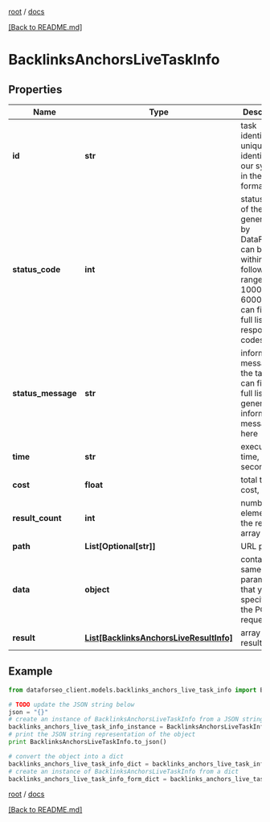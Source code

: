 [root](./../ "root") / [docs](./ "docs")

[[Back to README.md]](./../README.md "[Back to README.md]")

# BacklinksAnchorsLiveTaskInfo

## Properties

Name | Type | Description | Notes
------------ | ------------- | ------------- | -------------
**id** | **str** | task identifier unique task identifier in our system in the UUID format | [optional]
**status_code** | **int** | status code of the task generated by DataForSEO, can be within the following range: 10000-60000 you can find the full list of the response codes here | [optional]
**status_message** | **str** | informational message of the task you can find the full list of general informational messages here | [optional]
**time** | **str** | execution time, seconds | [optional]
**cost** | **float** | total tasks cost, USD | [optional]
**result_count** | **int** | number of elements in the result array | [optional]
**path** | **List[Optional[str]]** | URL path | [optional]
**data** | **object** | contains the same parameters that you specified in the POST request | [optional]
**result** | [**List[BacklinksAnchorsLiveResultInfo]**](BacklinksAnchorsLiveResultInfo.md) | array of results | [optional]

## Example

```python
from dataforseo_client.models.backlinks_anchors_live_task_info import BacklinksAnchorsLiveTaskInfo

# TODO update the JSON string below
json = "{}"
# create an instance of BacklinksAnchorsLiveTaskInfo from a JSON string
backlinks_anchors_live_task_info_instance = BacklinksAnchorsLiveTaskInfo.from_json(json)
# print the JSON string representation of the object
print BacklinksAnchorsLiveTaskInfo.to_json()

# convert the object into a dict
backlinks_anchors_live_task_info_dict = backlinks_anchors_live_task_info_instance.to_dict()
# create an instance of BacklinksAnchorsLiveTaskInfo from a dict
backlinks_anchors_live_task_info_form_dict = backlinks_anchors_live_task_info.from_dict(backlinks_anchors_live_task_info_dict)
```

  

[root](./../ "root") / [docs](./ "docs")

[[Back to README.md]](./../README.md "[Back to README.md]")